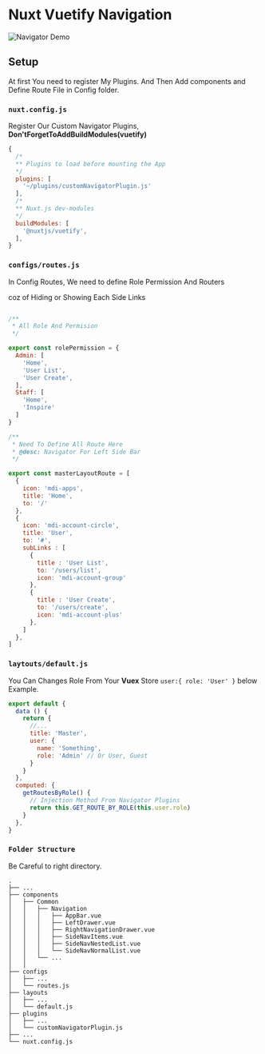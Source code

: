 # Nuxt Vuetify Navigation

![Navigator Demo](https://media.giphy.com/media/d9a5jria1qYDdIe4Mf/giphy.gif)

## Setup

At first You need to register My Plugins. And Then Add components and Define Route File in Config folder.

### `nuxt.config.js`

Register Our Custom Navigator Plugins,
**Don'tForgetToAddBuildModules(vuetify)**

```javascript
{
  /*
  ** Plugins to load before mounting the App
  */
  plugins: [
    '~/plugins/customNavigatorPlugin.js'
  ],
  /*
  ** Nuxt.js dev-modules
  */
  buildModules: [
    '@nuxtjs/vuetify',
  ],
}
```


### `configs/routes.js`
In Config Routes, We need to define Role Permission And Routers

coz of Hiding or Showing Each Side Links
```javascript

/**
 * All Role And Permision
 */

export const rolePermission = {
  Admin: [
    'Home',
    'User List',
    'User Create',
  ],
  Staff: [
    'Home',
    'Inspire'
  ]
}

/**
 * Need To Define All Route Here
 * @desc: Navigator For Left Side Bar
 */

export const masterLayoutRoute = [
  {
    icon: 'mdi-apps',
    title: 'Home',
    to: '/'
  },
  {
    icon: 'mdi-account-circle',
    title: 'User',
    to: '#',
    subLinks : [
      {
        title : 'User List',
        to: '/users/list',
        icon: 'mdi-account-group'
      },
      {
        title : 'User Create',
        to: '/users/create',
        icon: 'mdi-account-plus'
      },
    ]
  },
]

```

### `laytouts/default.js`

You Can Changes Role From Your **Vuex** Store `user:{ role: 'User' }` below Example.

```javascript
export default {
  data () {
    return {
      //...
      title: 'Master',
      user: {
        name: 'Something',
        role: 'Admin' // Or User, Guest
      }
    }
  },
  computed: {
    getRoutesByRole() {
      // Injection Method From Navigator Plugins
      return this.GET_ROUTE_BY_ROLE(this.user.role)
    }
  },
}
```

### `Folder Structure`

Be Careful to right directory. 

    .
    ├── ...
    ├── components                             
    │   ├── Common  
    │   │   ├── Navigation 
    │   │   │   ├── AppBar.vue
    │   │   │   ├── LeftDrawer.vue
    │   │   │   ├── RightNavigationDrawer.vue
    │   │   │   ├── SideNavItems.vue
    │   │   │   ├── SideNavNestedList.vue
    │   │   │   └── SideNavNormalList.vue
    │   │   └── ...                     
    │   │   
    ├── configs
    │   ├── ...
    │   └── routes.js
    ├── layouts
    │   ├── ...
    │   └── default.js
    ├── plugins
    │   ├── ...
    │   └── customNavigatorPlugin.js
    ├── ...
    └── nuxt.config.js



